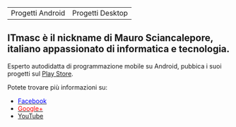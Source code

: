 <table>
  <tbody>
  <tr>
    <td>Progetti Android</td>
    <td>Progetti Desktop</a></td>
  </tr>
  </tbody>
</table>
<h2>ITmasc è il nickname di Mauro Sciancalepore, italiano appassionato di informatica e tecnologia.</h2>
<p>Esperto autodidatta di programmazione mobile su Android, pubbica i suoi progetti sul <a href='https://play.google.com/store/apps/dev?id=8923012172692890020' target="_blank" >Play Store</a>.</p>
<p>Potete trovare più informazioni su:</p>
<ul>
  <li><a href='https://facebook.com/itmasc' target="_blank"><font color='blue'>Facebook</font></a></li>
  <li><a href='https://plus.google.com/+ITmasc' target="_blank"><font color='red'>Google+</font></a></li>
  <li><a href='https://www.youtube.com/channel/UC0LfDHpSWoS6QPWj0mEcgQA' target="_blank">YouTube</a></li>
</ul>


